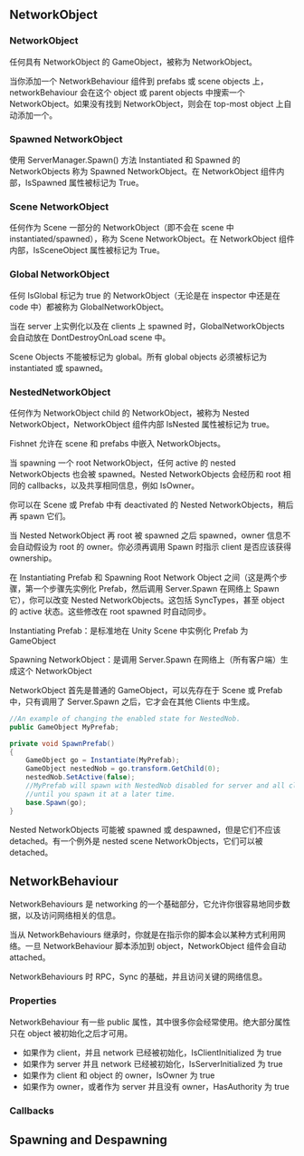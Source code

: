 ## NetworkObject

### NetworkObject

任何具有 NetworkObject 的 GameObject，被称为 NetworkObject。

当你添加一个 NetworkBehaviour 组件到 prefabs 或 scene objects 上，networkBehaviour 会在这个 object 或 parent objects 中搜索一个 NetworkObject。如果没有找到 NetworkObject，则会在 top-most object 上自动添加一个。

### Spawned NetworkObject

使用 ServerManager.Spawn() 方法 Instantiated 和 Spawned 的 NetworkObjects 称为 Spawned NetworkObject。在 NetworkObject 组件内部，IsSpawned 属性被标记为 True。

### Scene NetworkObject

任何作为 Scene 一部分的 NetworkObject（即不会在 scene 中 instantiated/spawned），称为 Scene NetworkObject。在 NetworkObject 组件内部，IsSceneObject 属性被标记为 True。

### Global NetworkObject

任何 IsGlobal 标记为 true 的 NetworkObject（无论是在 inspector 中还是在 code 中）都被称为 GlobalNetworkObject。

当在 server 上实例化以及在 clients 上 spawned 时，GlobalNetworkObjects 会自动放在 DontDestroyOnLoad scene 中。

Scene Objects 不能被标记为 global。所有 global objects 必须被标记为 instantiated 或 spawned。

### NestedNetworkObject

任何作为 NetworkObject child 的 NetworkObject，被称为 Nested NetworkObject，NetworkObject 组件内部 IsNested 属性被标记为 true。

Fishnet 允许在 scene 和 prefabs 中嵌入 NetworkObjects。

当 spawning 一个 root NetworkObject，任何 active 的 nested NetworkObjects 也会被 spawned。Nested NetworkObjects 会经历和 root 相同的 callbacks，以及共享相同信息，例如 IsOwner。

你可以在 Scene 或 Prefab 中有 deactivated 的 Nested NetworkObjects，稍后再 spawn 它们。

当 Nested NetworkObject 再 root 被 spawned 之后 spawned，owner 信息不会自动假设为 root 的 owner。你必须再调用 Spawn 时指示 client 是否应该获得 ownership。

在 Instantiating Prefab 和 Spawning Root Network Object 之间（这是两个步骤，第一个步骤先实例化 Prefab，然后调用 Server.Spawn 在网络上 Spawn 它），你可以改变 Nested NetworkObjects。这包括 SyncTypes，甚至 object 的 active 状态。这些修改在 root spawned 时自动同步。

Instantiating Prefab：是标准地在 Unity Scene 中实例化 Prefab 为 GameObject

Spawning NetworkObject：是调用 Server.Spawn 在网络上（所有客户端）生成这个 NetworkObject

NetworkObject 首先是普通的 GameObject，可以先存在于 Scene 或 Prefab 中，只有调用了 Server.Spawn 之后，它才会在其他 Clients 中生成。

```C#
//An example of changing the enabled state for NestedNob.
public GameObject MyPrefab;

private void SpawnPrefab()
{
    GameObject go = Instantiate(MyPrefab);
    GameObject nestedNob = go.transform.GetChild(0);
    nestedNob.SetActive(false);
    //MyPrefab will spawn with NestedNob disabled for server and all clients
    //until you spawn it at a later time.
    base.Spawn(go);
}
```

Nested NetworkObjects 可能被 spawned 或 despawned，但是它们不应该 detached。有一个例外是 nested scene NetworkObjects，它们可以被 detached。

## NetworkBehaviour

NetworkBehaviours 是 networking 的一个基础部分，它允许你很容易地同步数据，以及访问网络相关的信息。

当从 NetworkBehaviours 继承时，你就是在指示你的脚本会以某种方式利用网络。一旦 NetworkBehaviour 脚本添加到 object，NetworkObject 组件会自动 attached。

NetworkBehaviours 时 RPC，Sync 的基础，并且访问关键的网络信息。

### Properties

NetworkBehaviour 有一些 public 属性，其中很多你会经常使用。绝大部分属性只在 object 被初始化之后才可用。

- 如果作为 client，并且 network 已经被初始化，IsClientInitialized 为 true
- 如果作为 server 并且 network 已经被初始化，IsServerInitialized 为 true
- 如果作为 client 和 object 的 owner，IsOwner 为 true
- 如果作为 owner，或者作为 server 并且没有 owner，HasAuthority 为 true

### Callbacks

## Spawning and Despawning
